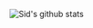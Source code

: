 ![Sid's github stats](https://github-readme-stats.vercel.app/api?username=siddharths2710&show_icons=true&theme=graywhite&hide=stars)

